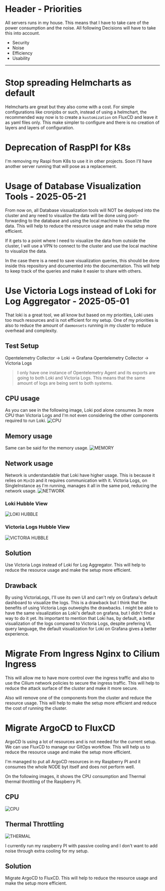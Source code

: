 # Header - Priorities
All servers runs in my house. This means that I have to take care of the power consumption and the noise. All following Decisions will have to take this into account.

- Security
- Noise
- Efficiency
- Usability

----------------------------------------
# Stop spreading Helmcharts as default
Helmcharts are great but they also come with a cost. 
For simple configurations like cronjobs or such, instead of using a helmchart, the recommended way now is to create a `kustomization` on FluxCD and leave it as yaml files only. 
This make simpler to configure and there is no creation of layers and layers of configuration.

# Deprecation of RaspPI for K8s
I'm removing my Raspi from K8s to use it in other projects. Soon I'll have another server running that will pose as a replacement.

# Usage of Database Visualization Tools - 2025-05-21

From now on, all Database vissualization tools will NOT be deployed into the cluster and any need to visualize the data will be done using port-forwarding to the database and using the local machine to visualize the data. This will help to reduce the resource usage and make the setup more efficient.

If it gets to a point where I need to visualize the data from outside the cluster, I will use a VPN to connect to the cluster and use the local machine to visualize the data.

In the case there is a need to save visualization queries, this should be done inside this repository and documented into the documentation. This will help to keep track of the queries and make it easier to share with others.

# Use Victoria Logs instead of Loki for Log Aggregator - 2025-05-01
That loki is a great tool, we all know but based on my priorities, Loki uses too much resources and is not efficient for my setup.
One of my priorities is also to reduce the amount of `daemonsets` running in my cluster to reduce overhead and complexity.

## Test Setup
Opentelemetry Collector -> Loki -> Grafana
Opentelemetry Collector -> Victoria Logs

> I only have one instance of Opentelemetry Agent and its exports are going to both Loki and Victoria Logs. This means that the same amount of logs are being sent to both systems.

## CPU usage
As you can see in the following image, Loki pod alone consumes 3x more CPU than Victoria Logs and I'm not even considering the other components required to run Loki.
![CPU](resources/images/loki-cpu.png)

## Memory usage
Same can be said for the memory usage. 
![MEMORY](resources/images/loki-memory.png)

## Network usage
Network is understandable that Loki have higher usage. This is because it relies on `MinIO` and it requires communication with it. Victoria Logs, on SingleInstance as I'm running, manages it all in the same pod, reducing the network usage.
![NETWORK](resources/images/loki-network.png)

### Loki Hubble View
![LOKI HUBBLE](resources/images/loki-hubble.png)
### Victoria Logs Hubble View
![VICTORIA HUBBLE](resources/images/vm-hubble.png)


## Solution
Use Victoria Logs instead of Loki for Log Aggregator. This will help to reduce the resource usage and make the setup more efficient.

## Drawback
By using VictoriaLogs, I'll use its own UI and can't rely on Grafana's default dashboard to visualize the logs. This is a drawback but I think that the benefits of using Victoria Logs outweighs the drawbacks. 
I might be able to have the same visualization as Loki's default on grafana, but I didn't find a way to do it yet.
Its important to mention that Loki has, by default, a better visualization of the logs compared to Victoria Logs, despite prefering VL query language, the default visualization for Loki on Grafana gives a better experience.

# Migrate From Ingress Nginx to Cilium Ingress
 This will allow me to have more control over the ingress traffic and also to use the Cilium network policies to secure the ingress traffic. This will help to reduce the attack surface of the cluster and make it more secure.
 
 Also will remove one of the components from the cluster and reduce the resource usage. This will help to make the setup more efficient and reduce the cost of running the cluster.

# Migrate ArgoCD to FluxCD
ArgoCD Is using a lot of resources and is not needed for the current setup. We can use FluxCD to manage our GitOps workflow. This will help us to reduce the resource usage and make the setup more efficient.

I'm managed to put all ArgoCD resources in my Raspberry PI and it consumes the whole NODE byt itself and does not perform well. 

On the following images, it shows the CPU consumption and Thermal thermal throttling of the Raspberry PI.
## CPU
![CPU](resources/images/argocd-resources-01.png)
## Thermal Throttling
![THERMAL](resources/images/argocd-resources-02.png)

I currently run my raspberry PI with passive cooling and I don't want to add noise through extra cooling for my setup.

## Solution
Migrate ArgoCD to FluxCD. This will help to reduce the resource usage and make the setup more efficient. 